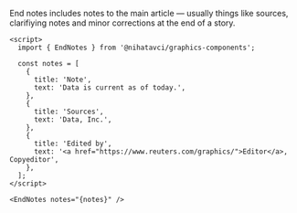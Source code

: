 End notes includes notes to the main article — usually things like sources, clarifiying notes and minor corrections at the end of a story.

```svelte
<script>
  import { EndNotes } from '@nihatavci/graphics-components';

  const notes = [
    {
      title: 'Note',
      text: 'Data is current as of today.',
    },
    {
      title: 'Sources',
      text: 'Data, Inc.',
    },
    {
      title: 'Edited by',
      text: '<a href="https://www.reuters.com/graphics/">Editor</a>, Copyeditor',
    },
  ];
</script>

<EndNotes notes="{notes}" />
```
